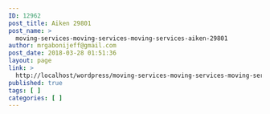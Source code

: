 ```yaml
---
ID: 12962
post_title: Aiken 29801
post_name: >
  moving-services-moving-services-moving-services-aiken-29801
author: mrgabonijeff@gmail.com
post_date: 2018-03-28 01:51:36
layout: page
link: >
  http://localhost/wordpress/moving-services-moving-services-moving-services-aiken-29801/
published: true
tags: [ ]
categories: [ ]
---
```

